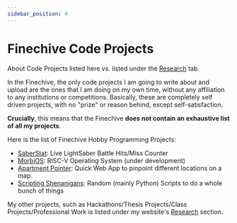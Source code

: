 ```yaml
---
sidebar_position: 4
---
```


# Finechive Code Projects

About Code Projects listed here vs. listed under the [Research](/docs/category/research) tab.

In the Finechive, the only code projects I am going to write about and upload are the ones that I am doing on my own time, without any affiliation to any institutions or competitions. Basically, these are completely self driven projects, with no "prize" or reason behind, except self-satisfaction.

**Crucially**, this means that the Finechive **does not contain an exhaustive list of all my projects**.

Here is the list of Finechive Hobby Programming Projects:

* [SaberStat](./saberstat): Live LightSaber Battle Hits/Miss Counter
* [MorbiOS](./morbios): RISC-V Operating System (under development)
* [Apartment Pointer](./aptPoint): Quick Web App to pinpoint different locations on a map.
* [Scripting Shenanigans](./scripting-shenanigans): Random (mainly Python) Scripts to do a whole bunch of things

My other projects, such as Hackathons/Thesis Projects/Class Projects/Professional Work is listed under my website's [Research](https://skushagra.com/docs/category/research) section.